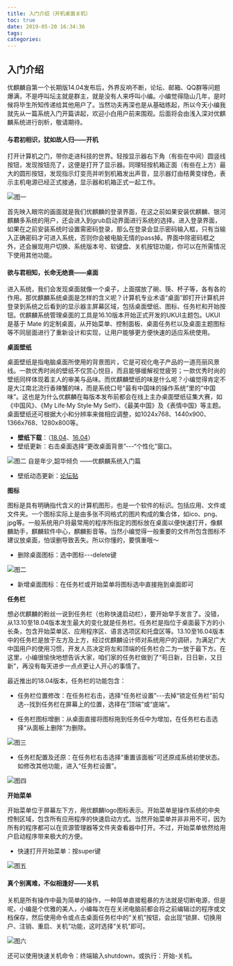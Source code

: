 ```yaml
---
title: 入门介绍（开机桌面关机）
toc: true
date: 2019-05-20 16:34:36
tags:
categories:
---
```






## 入门介绍
优麒麟自第一个长期版14.04发布后，外界反响不断，论坛、邮箱、QQ群等问题爆满，不是呼叫坛主就是群主，就是没有人来呼叫小编。小编觉得隐山几年，是时候将毕生所知传递给其他用户了。当然功夫再深也是从基础练起，所以今天小编我就先从一篇系统入门开篇讲起，欢迎小白用户前来围观。后面将会由浅入深对优麒麟系统进行剖析，敬请期待。

#### 与君初相识，犹如故人归——开机 

打开计算机之门，带你走进科技的世界。轻按显示器右下角（有些在中间）圆竖线按钮，发现按钮亮了，这便是打开了显示器。同理轻按机箱正面（有些在上方）最大的圆形按钮，发现指示灯变亮并听到机箱发出声音，显示器灯由桔黄变绿色，表示主机电源已经正式接通，显示器和机箱正式一起工作。


![图一](http://www.ubuntukylin.com/upload/201807/1531733066578526.jpg)

首先映入眼帘的画面就是我们优麒麟的登录界面，在这之前如果安装优麒麟、银河麒麟多系统的用户，还会进入到grub启动界面进行系统的选择。进入登录界面，如果在之前安装系统时设置需密码登录，那么在登录会显示密码输入框，只有当输入正确密码才可进入系统，否则你会被电脑无情的pass掉。界面中除密码框之外，还会展现用户切换、系统版本号、软键盘、关机按钮功能，你可以在所需情况下使用其他功能。

#### 欲与君相知，长命无绝衰——桌面　　

进入系统，我们会发现桌面就像一个桌子，上面摆放了碗、筷、杯子等，各有各的作用。那优麒麟系统桌面是怎样的含义呢？计算机专业术语“桌面”即打开计算机并登录到系统之后看到的显示器主屏幕区域，包括桌面壁纸、图标、任务栏和开始按钮。优麒麟系统管理桌面的工具是16.10版本开始正式开发的UKUI主题包。UKUI是基于 Mate 的定制桌面，从开始菜单、控制面板、桌面任务栏以及桌面主题图标等不同层面进行了重新设计和实现，让用户能够更方便快速的适应系统使用。


**桌面壁纸**

桌面壁纸是指电脑桌面所使用的背景图片，它是可视化电子产品的一道亮丽风景线。一款优秀时尚的壁纸不仅赏心悦目，而且能够缓解视觉疲劳；一款优秀时尚的壁纸同样体现着主人的审美与品味。而优麒麟壁纸的味是什么呢？小编觉得肯定不是大江南北流行香辣蟹的味，而是系统口号“最有中国味的操作系统”里的“中国味”。这也是为什么优麒麟在每版本发布前都会在线上主办桌面壁纸征集大赛，如《中国风》、《My Life·My Style·My Self》、《最美中国》及《表情中国》等主题。桌面壁纸还可根据大小和分辨率来做相应调整，如1024x768、1440x900、1366x768、1280x800等。   

* **壁纸下载**：（[18.04](http://www.ubuntukylin.com/public/pdf/18.04.zip)、[16.04](http://www.ubuntukylin.com/public/pdf/16.04.zip)）
* 壁纸更新：右击桌面选择“更改桌面背景”---“个性化”窗口。

![图二](http://www.ubuntukylin.com/upload/201807/1531732978844713.jpg)
自是年少,韶华倾负 ——优麒麟系统入门篇

* 壁纸动态更新：[论坛贴](https://www.ubuntukylin.com/ukylin/forum.php?mod=viewthread&tid=27273&highlight=%B1%DA%D6%BD)

**图标**

图标是具有明确指代含义的计算机图形，也是一个软件的标识。包括应用、文件或文件夹。一个图标实际上是由多张不同格式的图片构成的集合体，如ico、png、jpg等。一般系统用户将最常用的程序所指定的图标放在桌面以便快速打开，像麒麟助手，麒麟软件中心，麒麟影音等。当然小编觉得一般重要的文件所包含图标不建议放桌面，怕误删导致丢失。所以你懂的，要慎重哦～

* 删除桌面图标：选中图标---delete键

![图二](http://www.ubuntukylin.com/upload/201807/1531733187953024.jpg)

* 新增桌面图标：在任务栏或开始菜单将图标选中直接拖到桌面即可

**任务栏**

想必优麒麟的粉丝一说到任务栏（也称快速启动栏），要开始举手发言了。没错，从13.10至18.04版本发生最大的变化就是任务栏。任务栏是指位于桌面最下方的小长条，包含开始菜单区、应用程序区、语言选项区和托盘区等。13.10至16.04版本中的任务栏是放于左方及上方，经过优麒麟设计师对系统用户的调研，为满足广大中国用户的使用习惯，开发人员决定将左和顶端的任务栏合二为一放于最下方。在这里，小编很愉快地想告诉大家，咱们家的任务栏做到了“苟日新，日日新，又日新”，再没有每天进步一点点更让人开心的事情了。

最近推出的18.04版本，任务栏的功能包含：
* 任务栏位置修改：在任务栏右击，选择“任务栏设置”---去掉“锁定任务栏”前勾选--找到任务栏在屏幕上的位置，选择在“顶端”或“底端”。

* 任务栏图标增删：从桌面直接将图标拖到任务任中为增加，在任务栏右击选择“从面板上删除”为删除。

![图三](http://www.ubuntukylin.com/upload/201807/1531733241346675.png)

* 任务栏配置及还原：在任务栏右击选择“重置该面板”可还原成系统初使状态。如修改其他功能，进入“任务栏设置”。

![图四](http://www.ubuntukylin.com/upload/201807/1531733288735985.jpg)

**开始菜单**

开始菜单位于屏幕左下方，用优麒麟logo图标表示。开始菜单是操作系统的中央控制区域，包含所有应用程序的快速启动方式。当然开始菜单并非非用不可，因为所有的程序都可以在资源管理器等文件夹查看器中打开。不过，开始菜单依然给用户启动程序带来极大的方便。

 * 快速打开开始菜单：按super键

![图五](http://www.ubuntukylin.com/upload/201807/1531733328537428.png)

#### 真个别离难，不似相逢好——关机

关机是所有操作中最为简单的操作，一种简单直接粗暴的方法就是切断电源，但是呢，小编是个优雅的美人，小编每次在在关闭电脑前都会将之前编辑过的程序或文档保存，然后使用命令或点击桌面任务栏中的”关机”按钮，会出现“锁屏、切换用户、注销、重启、关机”功能，这时选择“关机”即可。

![图六](http://www.ubuntukylin.com/upload/201807/1531733351832949.png)

还可以使用快速关机命令：终端输入shutdown，或执行：开始-关机。
